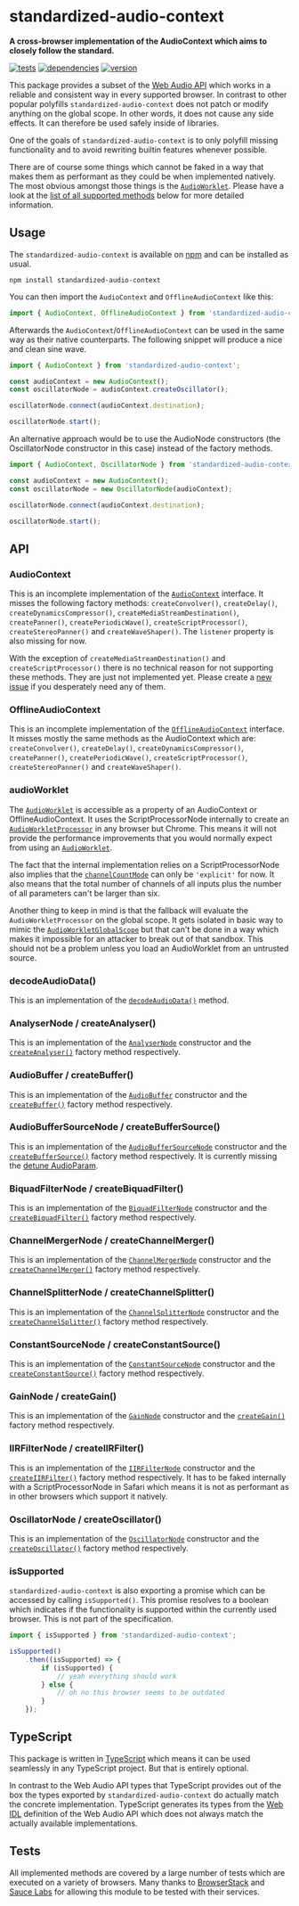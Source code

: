 # standardized-audio-context

**A cross-browser implementation of the AudioContext which aims to closely follow the standard.**

[![tests](https://img.shields.io/travis/chrisguttandin/standardized-audio-context/master.svg?style=flat-square)](https://travis-ci.org/chrisguttandin/standardized-audio-context)
[![dependencies](https://img.shields.io/david/chrisguttandin/standardized-audio-context.svg?style=flat-square)](https://www.npmjs.com/package/standardized-audio-context)
[![version](https://img.shields.io/npm/v/standardized-audio-context.svg?style=flat-square)](https://www.npmjs.com/package/standardized-audio-context)

This package provides a subset of the [Web Audio API](https://webaudio.github.io/web-audio-api) which works in a reliable and consistent way in every supported browser. In contrast to other popular polyfills `standardized-audio-context` does not patch or modify anything on the global scope. In other words, it does not cause any side effects. It can therefore be used safely inside of libraries.

One of the goals of `standardized-audio-context` is to only polyfill missing functionality and to avoid rewriting builtin features whenever possible.

There are of course some things which cannot be faked in a way that makes them as performant as
they could be when implemented natively. The most obvious amongst those things is the
[`AudioWorklet`](https://webaudio.github.io/web-audio-api/#audioworklet). Please have a look at the [list of all supported methods](https://github.com/chrisguttandin/standardized-audio-context#api) below for more detailed information.

## Usage

The `standardized-audio-context` is available on
[npm](https://www.npmjs.com/package/standardized-audio-context) and can be installed as usual.

```shell
npm install standardized-audio-context
```

You can then import the `AudioContext` and `OfflineAudioContext` like this:

```js
import { AudioContext, OfflineAudioContext } from 'standardized-audio-context';
```

Afterwards the `AudioContext`/`OfflineAudioContext` can be used in the same way as their native counterparts. The following snippet will produce a nice and clean sine wave.

```js
import { AudioContext } from 'standardized-audio-context';

const audioContext = new AudioContext();
const oscillatorNode = audioContext.createOscillator();

oscillatorNode.connect(audioContext.destination);

oscillatorNode.start();
```

An alternative approach would be to use the AudioNode constructors (the OscillatorNode constructor in this case) instead of the factory methods.

```js
import { AudioContext, OscillatorNode } from 'standardized-audio-context';

const audioContext = new AudioContext();
const oscillatorNode = new OscillatorNode(audioContext);

oscillatorNode.connect(audioContext.destination);

oscillatorNode.start();
```

## API

### AudioContext

This is an incomplete implementation of the [`AudioContext`](https://webaudio.github.io/web-audio-api/#audiocontext) interface. It misses the following factory methods: `createConvolver()`, `createDelay()`, `createDynamicsCompressor()`, `createMediaStreamDestination()`, `createPanner()`, `createPeriodicWave()`, `createScriptProcessor()`, `createStereoPanner()` and `createWaveShaper()`. The `listener` property is also missing for now.

With the exception of `createMediaStreamDestination()` and `createScriptProcessor()` there is no technical reason for not supporting these methods. They are just not implemented yet. Please create a [new issue](https://github.com/chrisguttandin/standardized-audio-context/issues/new) if you desperately need any of them.

### OfflineAudioContext

This is an incomplete implementation of the [`OfflineAudioContext`](https://webaudio.github.io/web-audio-api/#offlineaudiocontext) interface. It misses mostly the same methods as the AudioContext which are: `createConvolver()`, `createDelay()`, `createDynamicsCompressor()`, `createPanner()`, `createPeriodicWave()`, `createScriptProcessor()`, `createStereoPanner()` and `createWaveShaper()`.

### audioWorklet

The [`AudioWorklet`](https://webaudio.github.io/web-audio-api/#audioworklet) is accessible as a property of an AudioContext or OfflineAudioContext. It uses the ScriptProcessorNode internally to create an [`AudioWorkletProcessor`](https://webaudio.github.io/web-audio-api/#audioworkletprocessor) in any browser but Chrome. This means it will not provide the performance improvements that you would normally expect from using an [`AudioWorklet`](https://webaudio.github.io/web-audio-api/#audioworkletnode).

The fact that the internal implementation relies on a ScriptProcessorNode also implies that the [`channelCountMode`](https://webaudio.github.io/web-audio-api/#dom-audionode-channelcountmode) can only be `'explicit'` for now. It also means that the total number of channels of all inputs plus the number of all parameters can't be larger than six.

Another thing to keep in mind is that the fallback will evaluate the `AudioWorkletProcessor` on the global scope. It gets isolated in basic way to mimic the [`AudioWorkletGlobalScope`](https://webaudio.github.io/web-audio-api/#audioworkletglobalscope) but that can't be done in a way which makes it impossible for an attacker to break out of that sandbox. This should not be a problem unless you load an AudioWorklet from an untrusted source.

### decodeAudioData()

This is an implementation of the
[`decodeAudioData()`](https://webaudio.github.io/web-audio-api/#dom-baseaudiocontext-decodeaudiodata) method.

### AnalyserNode / createAnalyser()

This is an implementation of the
[`AnalyserNode`](https://webaudio.github.io/web-audio-api/#analysernode) constructor and the [`createAnalyser()`](https://webaudio.github.io/web-audio-api/#dom-baseaudiocontext-createanalyser) factory method respectively.

### AudioBuffer / createBuffer()

This is an implementation of the
[`AudioBuffer`](https://webaudio.github.io/web-audio-api/#audiobuffer) constructor and the [`createBuffer()`](https://webaudio.github.io/web-audio-api/#dom-baseaudiocontext-createbuffer) factory method respectively.

### AudioBufferSourceNode / createBufferSource()

This is an implementation of the
[`AudioBufferSourceNode`](https://webaudio.github.io/web-audio-api/#AudioBufferSourceNode) constructor and the [`createBufferSource()`](https://webaudio.github.io/web-audio-api/#dom-baseaudiocontext-createbuffersource) factory method respectively. It is currently missing the [detune AudioParam](https://webaudio.github.io/web-audio-api/#dom-audiobuffersourcenode-detune).

### BiquadFilterNode / createBiquadFilter()

This is an implementation of the
[`BiquadFilterNode`](https://webaudio.github.io/web-audio-api/#biquadfilternode) constructor and the [`createBiquadFilter()`](https://webaudio.github.io/web-audio-api/#dom-baseaudiocontext-createbiquadfilter) factory method respectively.

### ChannelMergerNode / createChannelMerger()

This is an implementation of the
[`ChannelMergerNode`](https://webaudio.github.io/web-audio-api/#channelmergernode) constructor and the [`createChannelMerger()`](https://webaudio.github.io/web-audio-api/#dom-baseaudiocontext-createchannelmerger) factory method respectively.

### ChannelSplitterNode / createChannelSplitter()

This is an implementation of the
[`ChannelSplitterNode`](https://webaudio.github.io/web-audio-api/#channelsplitternode) constructor and the [`createChannelSplitter()`](https://webaudio.github.io/web-audio-api/#dom-baseaudiocontext-createchannelsplitter) factory method respectively.

### ConstantSourceNode / createConstantSource()

This is an implementation of the
[`ConstantSourceNode`](https://webaudio.github.io/web-audio-api/#ConstantSourceNode) constructor and the [`createConstantSource()`](https://webaudio.github.io/web-audio-api/#dom-baseaudiocontext-createconstantsource) factory method respectively.

### GainNode / createGain()

This is an implementation of the
[`GainNode`](https://webaudio.github.io/web-audio-api/#gainnode) constructor and the [`createGain()`](https://webaudio.github.io/web-audio-api/#dom-baseaudiocontext-creategain) factory method respectively.

### IIRFilterNode / createIIRFilter()

This is an implementation of the
[`IIRFilterNode`](https://webaudio.github.io/web-audio-api/#iirfilternode) constructor and the [`createIIRFilter()`](https://webaudio.github.io/web-audio-api/#dom-baseaudiocontext-createiirfilter) factory method respectively. It has to be faked internally with a ScriptProcessorNode in Safari which means it is not as performant as in other browsers which support it natively.

### OscillatorNode / createOscillator()

This is an implementation of the
[`OscillatorNode`](https://webaudio.github.io/web-audio-api/#oscillatornode) constructor and the [`createOscillator()`](https://webaudio.github.io/web-audio-api/#dom-baseaudiocontext-createoscillator) factory method respectively.

### isSupported

 `standardized-audio-context` is also exporting a promise which can be accessed by calling `isSupported()`. This promise resolves to a boolean which indicates if the functionality is supported within the currently used browser. This is not part of the specification.

```js
import { isSupported } from 'standardized-audio-context';

isSupported()
    .then((isSupported) => {
        if (isSupported) {
            // yeah everything should work
        } else {
            // oh no this browser seems to be outdated
        }
    });
```

## TypeScript

This package is written in [TypeScript](https://www.typescriptlang.org/) which means it can be used seamlessly in any TypeScript project. But that is entirely optional.

In contrast to the Web Audio API types that TypeScript provides out of the box the types exported
by  `standardized-audio-context` do actually match the concrete implementation. TypeScript
generates its types from the [Web IDL](https://heycam.github.io/webidl) definition of the Web Audio
API which does not always match the actually available implementations.

## Tests

All implemented methods are covered by a large number of tests which are executed on a variety of browsers. Many thanks to [BrowserStack](https://www.browserstack.com) and [Sauce Labs](https://saucelabs.com) for allowing this module to be tested with their services.
